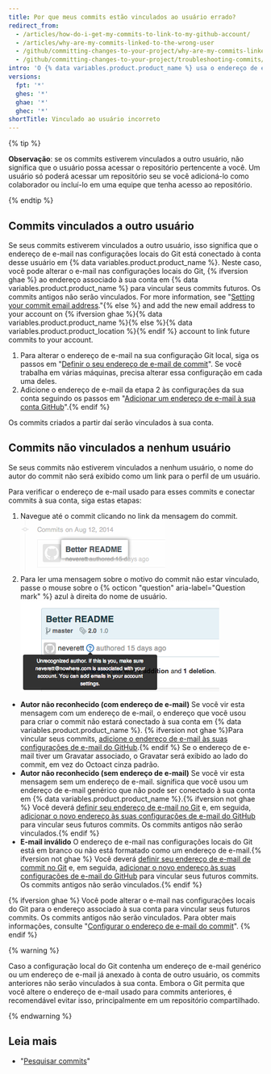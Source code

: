 ```yaml
---
title: Por que meus commits estão vinculados ao usuário errado?
redirect_from:
  - /articles/how-do-i-get-my-commits-to-link-to-my-github-account/
  - /articles/why-are-my-commits-linked-to-the-wrong-user
  - /github/committing-changes-to-your-project/why-are-my-commits-linked-to-the-wrong-user
  - /github/committing-changes-to-your-project/troubleshooting-commits/why-are-my-commits-linked-to-the-wrong-user
intro: 'O {% data variables.product.product_name %} usa o endereço de e-mail no header do commit para vincular o commit a um usuário do GitHub. Se seus commits estão sendo vinculados a outro usuário, ou não vinculados a um usuário, você pode precisar alterar suas configurações locais de configuração do Git, {% ifversion not ghae %}, adicionar um endereço de e-mail nas configurações de e-mail da sua conta ou fazer ambas as coisas{% endif %}.'
versions:
  fpt: '*'
  ghes: '*'
  ghae: '*'
  ghec: '*'
shortTitle: Vinculado ao usuário incorreto
---
```


{% tip %}

**Observação**: se os commits estiverem vinculados a outro usuário, não significa que o usuário possa acessar o repositório pertencente a você. Um usuário só poderá acessar um repositório seu se você adicioná-lo como colaborador ou incluí-lo em uma equipe que tenha acesso ao repositório.

{% endtip %}

## Commits vinculados a outro usuário

Se seus commits estiverem vinculados a outro usuário, isso significa que o endereço de e-mail nas configurações locais do Git está conectado à conta desse usuário em {% data variables.product.product_name %}. Neste caso, você pode alterar o e-mail nas configurações locais do Git, {% ifversion ghae %} ao endereço associado à sua conta em {% data variables.product.product_name %} para vincular seus commits futuros. Os commits antigos não serão vinculados. For more information, see "[Setting your commit email address](/github/setting-up-and-managing-your-github-user-account/setting-your-commit-email-address#setting-your-commit-email-address-in-git)."{% else %} and add the new email address to your account on {% ifversion ghae %}{% data variables.product.product_name %}{% else %}{% data variables.product.product_location %}{% endif %} account to link future commits to your account.

1. Para alterar o endereço de e-mail na sua configuração Git local, siga os passos em "[Definir o seu endereço de e-mail de commit](/github/setting-up-and-managing-your-github-user-account/setting-your-commit-email-address#setting-your-commit-email-address-in-git)". Se você trabalha em várias máquinas, precisa alterar essa configuração em cada uma deles.
2. Adicione o endereço de e-mail da etapa 2 às configurações da sua conta seguindo os passos em "[Adicionar um endereço de e-mail à sua conta GitHub](/articles/adding-an-email-address-to-your-github-account)".{% endif %}

Os commits criados a partir daí serão vinculados à sua conta.

## Commits não vinculados a nenhum usuário

Se seus commits não estiverem vinculados a nenhum usuário, o nome do autor do commit não será exibido como um link para o perfil de um usuário.

Para verificar o endereço de e-mail usado para esses commits e conectar commits à sua conta, siga estas etapas:

1. Navegue até o commit clicando no link da mensagem do commit. ![Link da mensagem do commit](/assets/images/help/commits/commit-msg-link.png)
2. Para ler uma mensagem sobre o motivo do commit não estar vinculado, passe o mouse sobre o {% octicon "question" aria-label="Question mark" %} azul à direita do nome de usuário. ![Mensagem do commit exibida ao passar o mouse](/assets/images/help/commits/commit-hover-msg.png)

  - **Autor não reconhecido (com endereço de e-mail)** Se você vir esta mensagem com um endereço de e-mail, o endereço que você usou para criar o commit não estará conectado à sua conta em {% data variables.product.product_name %}. {% ifversion not ghae %}Para vincular seus commits, [adicione o endereço de e-mail às suas configurações de e-mail do GitHub](/articles/adding-an-email-address-to-your-github-account).{% endif %} Se o endereço de e-mail tiver um Gravatar associado, o Gravatar será exibido ao lado do commit, em vez do Octoact cinza padrão.
  - **Autor não reconhecido (sem endereço de e-mail)** Se você vir esta mensagem sem um endereço de e-mail. significa que você usou um endereço de e-mail genérico que não pode ser conectado à sua conta em {% data variables.product.product_name %}.{% ifversion not ghae %} Você deverá [definir seu endereço de e-mail no Git](/articles/setting-your-commit-email-address) e, em seguida, [adicionar o novo endereço às suas configurações de e-mail do GitHub](/articles/adding-an-email-address-to-your-github-account) para vincular seus futuros commits. Os commits antigos não serão vinculados.{% endif %}
  - **E-mail inválido** O endereço de e-mail nas configurações locais do Git está em branco ou não está formatado como um endereço de e-mail.{% ifversion not ghae %} Você deverá [definir seu endereço de e-mail de commit no Git](/articles/setting-your-commit-email-address) e, em seguida, [adicionar o novo endereço às suas configurações de e-mail do GitHub](/articles/adding-an-email-address-to-your-github-account) para vincular seus futuros commits. Os commits antigos não serão vinculados.{% endif %}

{% ifversion ghae %}
Você pode alterar o e-mail nas configurações locais do Git para o endereço associado à sua conta para vincular seus futuros commits. Os commits antigos não serão vinculados. Para obter mais informações, consulte "[Configurar o endereço de e-mail do commit](/github/setting-up-and-managing-your-github-user-account/setting-your-commit-email-address#setting-your-commit-email-address-in-git)".
{% endif %}

{% warning %}

Caso a configuração local do Git contenha um endereço de e-mail genérico ou um endereço de e-mail já anexado à conta de outro usuário, os commits anteriores não serão vinculados à sua conta. Embora o Git permita que você altere o endereço de e-mail usado para commits anteriores, é recomendável evitar isso, principalmente em um repositório compartilhado.

{% endwarning %}

## Leia mais

* "[Pesquisar commits](/search-github/searching-on-github/searching-commits)"
